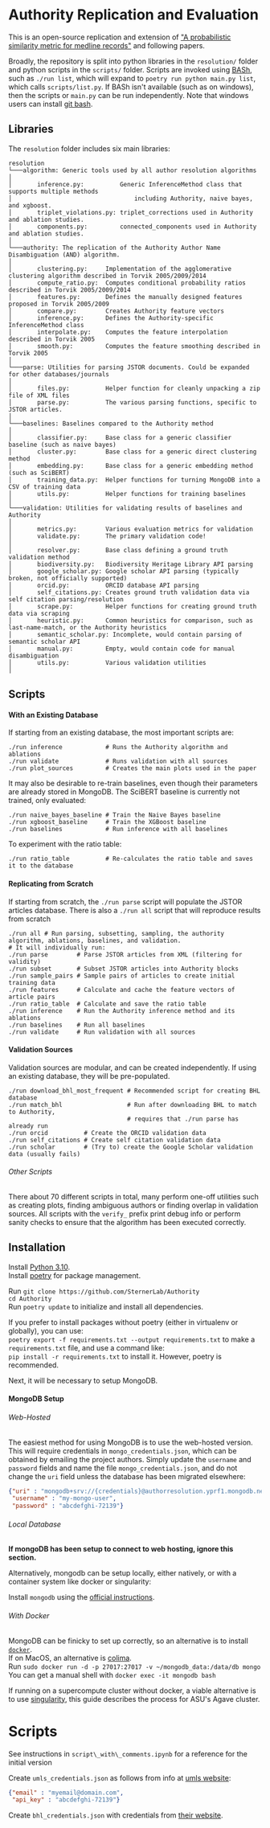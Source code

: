 # Authority Replication and Evaluation

This is an open-source replication and extension of ["A probabilistic similarity metric for medline records"](https://asistdl.onlinelibrary.wiley.com/doi/pdfdirect/10.1002/asi.20105?casa_token=DNyxGM6qY_EAAAAA:Z59sYoMxRI_28GiMlSwWEiVI25tMiO1XRKwlQR5AUUc-lsJbDF79LPqA9XeAK-8oJbJWgK23f4nTBTZu) and following papers. 

Broadly, the repository is split into python libraries in the `resolution/` folder and python scripts in the `scripts/` folder. Scripts are invoked using [BASh](https://en.wikipedia.org/wiki/Bash_(Unix_shell)?useskin=vector), such as `./run list`, which will expand to `poetry run python main.py list`, which calls `scripts/list.py`. If BASh isn't available (such as on windows), then the scripts or `main.py` can be run independently. Note that windows users can install [git
bash](https://git-scm.com/downloads).

## Libraries

The `resolution` folder includes six main libraries:  
```
resolution
└───algorithm: Generic tools used by all author resolution algorithms
│
│       inference.py:          Generic InferenceMethod class that supports multiple methods
│                                  including Authority, naive bayes, and xgboost.
│       triplet_violations.py: triplet_corrections used in Authority and ablation studies.
│       components.py:         connected_components used in Authority and ablation studies.
│
└───authority: The replication of the Authority Author Name Disambiguation (AND) algorithm.
│       
│       clustering.py:     Implementation of the agglomerative clustering algorithm described in Torvik 2005/2009/2014
│       compute_ratio.py:  Computes conditional probability ratios described in Torvik 2005/2009/2014
│       features.py:       Defines the manually designed features proposed in Torvik 2005/2009
│       compare.py:        Creates Authority feature vectors
│       inference.py:      Defines the Authority-specific InferenceMethod class
│       interpolate.py:    Computes the feature interpolation described in Torvik 2005
│       smooth.py:         Computes the feature smoothing described in Torvik 2005
│
└───parse: Utilities for parsing JSTOR documents. Could be expanded for other databases/journals
│       
│       files.py:          Helper function for cleanly unpacking a zip file of XML files
│       parse.py:          The various parsing functions, specific to JSTOR articles. 
│
└───baselines: Baselines compared to the Authority method
│       
│       classifier.py:     Base class for a generic classifier baseline (such as naive bayes)
│       cluster.py:        Base class for a generic direct clustering method
│       embedding.py:      Base class for a generic embedding method (such as SciBERT)
│       training_data.py:  Helper functions for turning MongoDB into a CSV of training data
│       utils.py:          Helper functions for training baselines
│
└───validation: Utilities for validating results of baselines and Authority
│       
│       metrics.py:        Various evaluation metrics for validation
│       validate.py:       The primary validation code!
│
│       resolver.py:       Base class defining a ground truth validation method
│       biodiversity.py:   Biodiversity Heritage Library API parsing
│       google_scholar.py: Google scholar API parsing (typically broken, not officially supported)
│       orcid.py:          ORCID database API parsing
│       self_citations.py: Creates ground truth validation data via self citation parsing/resolution
│       scrape.py:         Helper functions for creating ground truth data via scraping
│       heuristic.py:      Common heuristics for comparison, such as last-name-match, or the Authority heuristics
│       semantic_scholar.py: Incomplete, would contain parsing of semantic scholar API
│       manual.py:         Empty, would contain code for manual disambiguation
│       utils.py:          Various validation utilities
│
```

## Scripts

#### With an Existing Database
If starting from an existing database, the most important scripts are:
```
./run inference            # Runs the Authority algorithm and ablations
./run validate             # Runs validation with all sources
./run plot_sources         # Creates the main plots used in the paper
```

It may also be desirable to re-train baselines, even though their parameters are already stored in MongoDB. The SciBERT baseline is currently not trained, only evaluated:  
```
./run naive_bayes_baseline # Train the Naive Bayes baseline
./run xgboost_baseline     # Train the XGBoost baseline
./run baselines            # Run inference with all baselines
```

To experiment with the ratio table:
```
./run ratio_table          # Re-calculates the ratio table and saves it to the database
```

#### Replicating from Scratch
If starting from scratch, the `./run parse` script will populate the JSTOR articles database. There is also a `./run all` script that will reproduce results from scratch

```
./run all # Run parsing, subsetting, sampling, the authority algorithm, ablations, baselines, and validation.
# It will individually run:
./run parse        # Parse JSTOR articles from XML (filtering for validity)
./run subset       # Subset JSTOR articles into Authority blocks
./run sample_pairs # Sample pairs of articles to create initial training data
./run features     # Calculate and cache the feature vectors of article pairs
./run ratio_table  # Calculate and save the ratio table
./run inference    # Run the Authority inference method and its ablations
./run baselines    # Run all baselines
./run validate     # Run validation with all sources
```

#### Validation Sources
Validation sources are modular, and can be created independently. If using an existing database, they will be pre-populated.
```
./run download_bhl_most_frequent # Recommended script for creating BHL database
./run match_bhl                  # Run after downloading BHL to match to Authority, 
                                 # requires that ./run parse has already run
./run orcid          # Create the ORCID validation data
./run self_citations # Create self citation validation data
./run scholar        # (Try to) create the Google Scholar validation data (usually fails)
```

###### Other Scripts

There about 70 different scripts in total, many perform one-off utilities such as creating plots, finding ambiguous authors or finding overlap in validation sources.
All scripts with the `verify_` prefix print debug info or perform sanity checks to ensure that the algorithm has been executed correctly.


## Installation

Install [Python 3.10](https://www.python.org/downloads/).  
Install [poetry](https://python-poetry.org/) for package management.  

Run `git clone https://github.com/SternerLab/Authority`  
`cd Authority`  
Run `poetry update` to initialize and install all dependencies.  

If you prefer to install packages without poetry (either in virtualenv or globally), you can use:  
`poetry export -f requirements.txt --output requirements.txt` to make a `requirements.txt` file, and use a command like:  
`pip install -r requirements.txt` to install it. However, poetry is recommended.

Next, it will be necessary to setup MongoDB.

#### MongoDB Setup

###### Web-Hosted 

The easiest method for using MongoDB is to use the web-hosted version.
This will require credentials in `mongo_credentials.json`, which can be obtained by emailing the project authors. Simply update the `username` and `password` fields and name the file `mongo_credentials.json`, and do not change the `uri` field unless the database has been migrated elsewhere:  
```json
{"uri" : "mongodb+srv://{credentials}@authorresolution.yprf1.mongodb.net",
 "username" : "my-mongo-user",
 "password" : "abcdefghi-72139"}
```

###### Local Database

**If mongoDB has been setup to connect to web hosting, ignore this section.**

Alternatively, mongodb can be setup locally, either natively, or with a container system like docker or singularity:

Install `mongodb` using the [official instructions](https://www.mongodb.com/docs/manual/installation/).  

###### With Docker
MongoDB can be finicky to set up correctly, so an alternative is to install [`docker`](https://www.docker.com/).  
If on MacOS, an alternative is [colima](https://github.com/abiosoft/colima).  
Run `sudo docker run -d -p 27017:27017 -v ~/mongodb_data:/data/db mongo`  
You can get a manual shell with `docker exec -it mongodb bash`  

If running on a supercompute cluster without docker, a viable alternative is to use [singularity](https://asurc.atlassian.net/wiki/spaces/RC/pages/54099969/Building+containers+and+using+Singularity#BuildingcontainersandusingSingularity-WhatisSingularityandwhynotDocker%3F), this guide describes the process for ASU's Agave cluster.

# Scripts


See instructions in `script\_with\_comments.ipynb` for a reference for the initial version

Create `umls_credentials.json` as follows from info at [umls website](https://documentation.uts.nlm.nih.gov/rest/home.html):
```json
{"email" : "myemail@domain.com",
 "api_key" : "abcdefghi-72139"}
```

Create `bhl_credentials.json` with credentials from [their website](https://www.biodiversitylibrary.org/docs/api3.html).

